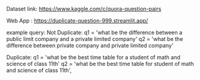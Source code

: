 Dataset link: https://www.kaggle.com/c/quora-question-pairs

Web App : https://duplicate-question-999.streamlit.app/

example query:
  Not Duplicate:
      q1 = 'what be the difference between a public limit company and a private limited company'
      q2 = 'what be the difference between private company and private limited company'
      
Duplicate:
      q1 = 'what be the best time table for a student of math and science of class 11th'
      q2 = 'what be the best time table for student of math and science of class 11th',
